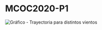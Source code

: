 # MCOC2020-P1

![Gráfico - Trayectoria para distintos vientos](https://user-images.githubusercontent.com/69275311/91117011-a271c980-e65b-11ea-8dc4-4e7900fc7d26.png)
